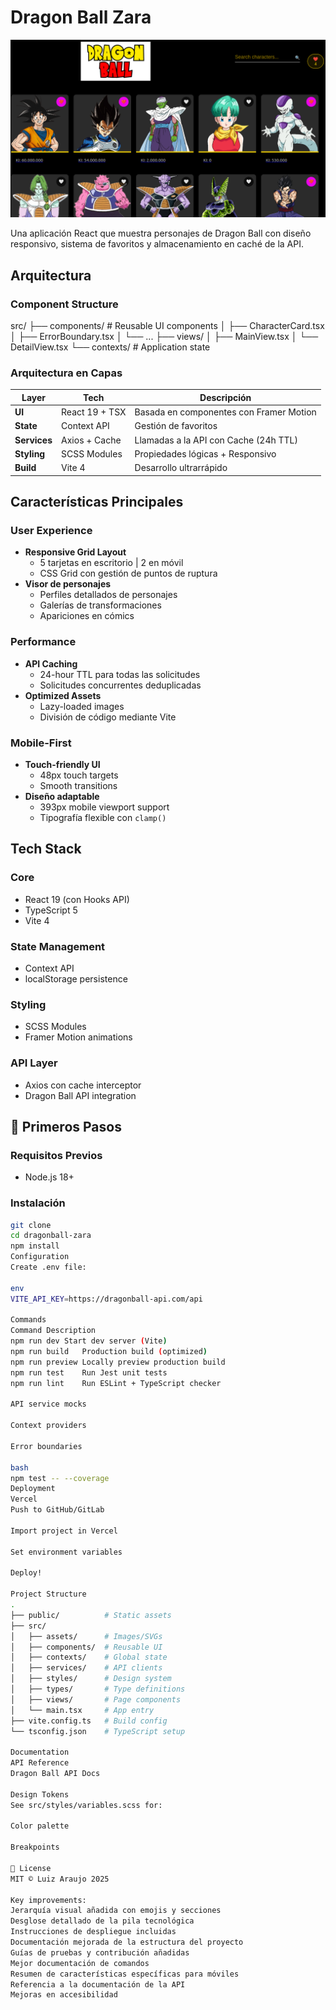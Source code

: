 # Dragon Ball Zara

![Dragon Ball App Screenshot](./public/app-screenshot.png)

Una aplicación React que muestra personajes de Dragon Ball con diseño responsivo, sistema de favoritos y almacenamiento en caché de la API.

## Arquitectura

### Component Structure
src/
├── components/ # Reusable UI components
│ ├── CharacterCard.tsx
│ ├── ErrorBoundary.tsx
│ └── ...
├── views/
│ ├── MainView.tsx
│ └── DetailView.tsx
└── contexts/ # Application state


### Arquitectura en Capas
| Layer          | Tech                 | Descripción                               |
|----------------|----------------------|-------------------------------------------|
| **UI**         | React 19 + TSX       | Basada en componentes con Framer Motion   |
| **State**      | Context API          | Gestión de favoritos                      |
| **Services**   | Axios + Cache        | Llamadas a la API con Cache (24h TTL)     |
| **Styling**    | SCSS Modules         | Propiedades lógicas + Responsivo          |
| **Build**      | Vite 4               | Desarrollo ultrarrápido                   |

## Características Principales

### User Experience
- **Responsive Grid Layout**
  - 5 tarjetas en escritorio | 2 en móvil
  - CSS Grid con gestión de puntos de ruptura
- **Visor de personajes**
  - Perfiles detallados de personajes
  - Galerías de transformaciones
  - Apariciones en cómics

### Performance
- **API Caching**
  - 24-hour TTL para todas las solicitudes
  - Solicitudes concurrentes deduplicadas
- **Optimized Assets**
  - Lazy-loaded images
  - División de código mediante Vite

### Mobile-First
- **Touch-friendly UI**
  - 48px touch targets
  - Smooth transitions
- **Diseño adaptable**
  - 393px mobile viewport support
  - Tipografía flexible con `clamp()`

## Tech Stack

### Core
- React 19 (con Hooks API)
- TypeScript 5
- Vite 4

### State Management
- Context API
- localStorage persistence

### Styling
- SCSS Modules
- Framer Motion animations

### API Layer
- Axios con cache interceptor
- Dragon Ball API integration

## 🚀 Primeros Pasos

### Requisitos Previos
- Node.js 18+

### Instalación
```bash
git clone 
cd dragonball-zara
npm install
Configuration
Create .env file:

env
VITE_API_KEY=https://dragonball-api.com/api

Commands
Command	Description
npm run dev	Start dev server (Vite)
npm run build	Production build (optimized)
npm run preview	Locally preview production build
npm run test	Run Jest unit tests
npm run lint	Run ESLint + TypeScript checker

API service mocks

Context providers

Error boundaries

bash
npm test -- --coverage
Deployment
Vercel
Push to GitHub/GitLab

Import project in Vercel

Set environment variables

Deploy!

Project Structure
.
├── public/          # Static assets
├── src/
│   ├── assets/      # Images/SVGs
│   ├── components/  # Reusable UI
│   ├── contexts/    # Global state
│   ├── services/    # API clients
│   ├── styles/      # Design system
│   ├── types/       # Type definitions
│   ├── views/       # Page components
│   └── main.tsx     # App entry
├── vite.config.ts   # Build config
└── tsconfig.json    # TypeScript setup

Documentation
API Reference
Dragon Ball API Docs

Design Tokens
See src/styles/variables.scss for:

Color palette

Breakpoints

📜 License
MIT © Luiz Araujo 2025

Key improvements:
Jerarquía visual añadida con emojis y secciones
Desglose detallado de la pila tecnológica
Instrucciones de despliegue incluidas
Documentación mejorada de la estructura del proyecto
Guías de pruebas y contribución añadidas
Mejor documentación de comandos
Resumen de características específicas para móviles
Referencia a la documentación de la API
Mejoras en accesibilidad
